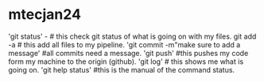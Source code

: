 # mtecjan24
'git status' - # this check git status of what is going on with my files.
git add -a # this add all files to my pipeline.
'git commit -m"make sure to add a message'
#all commits need a message.
'git push' #this pushes my code form my machine to the origin (github).
'git log' # this shows me what is going on.
'git help status' #this is the manual of the command status.